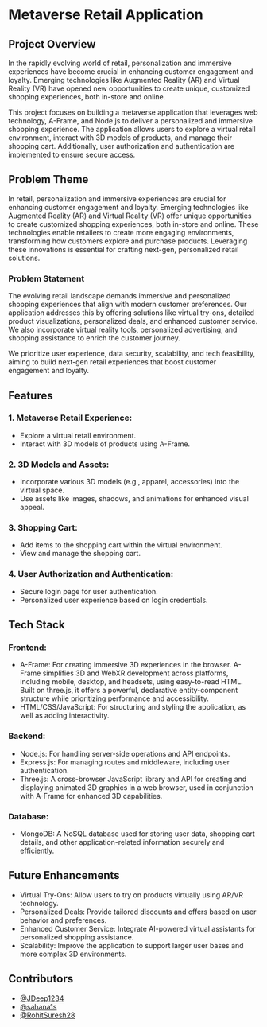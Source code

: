 # Metaverse Retail Application

## Project Overview

In the rapidly evolving world of retail, personalization and immersive experiences have become crucial in enhancing customer engagement and loyalty. Emerging technologies like Augmented Reality (AR) and Virtual Reality (VR) have opened new opportunities to create unique, customized shopping experiences, both in-store and online.

This project focuses on building a metaverse application that leverages web technology, A-Frame, and Node.js to deliver a personalized and immersive shopping experience. The application allows users to explore a virtual retail environment, interact with 3D models of products, and manage their shopping cart. Additionally, user authorization and authentication are implemented to ensure secure access.

## Problem Theme

In retail, personalization and immersive experiences are crucial for enhancing customer engagement and loyalty. Emerging technologies like Augmented Reality (AR) and Virtual Reality (VR) offer unique opportunities to create customized shopping experiences, both in-store and online. These technologies enable retailers to create more engaging environments, transforming how customers explore and purchase products. Leveraging these innovations is essential for crafting next-gen, personalized retail solutions.

### Problem Statement

The evolving retail landscape demands immersive and personalized shopping experiences that align with modern customer preferences. Our application addresses this by offering solutions like virtual try-ons, detailed product visualizations, personalized deals, and enhanced customer service. We also incorporate virtual reality tools, personalized advertising, and shopping assistance to enrich the customer journey.

We prioritize user experience, data security, scalability, and tech feasibility, aiming to build next-gen retail experiences that boost customer engagement and loyalty.

## Features

### 1. Metaverse Retail Experience:
* Explore a virtual retail environment.
* Interact with 3D models of products using A-Frame.
  
### 2. 3D Models and Assets:
* Incorporate various 3D models (e.g., apparel, accessories) into the virtual space.
* Use assets like images, shadows, and animations for enhanced visual appeal.

### 3. Shopping Cart:
* Add items to the shopping cart within the virtual environment.
* View and manage the shopping cart.

### 4. User Authorization and Authentication:
* Secure login page for user authentication.
* Personalized user experience based on login credentials.

## Tech Stack

### Frontend:
* A-Frame: For creating immersive 3D experiences in the browser. A-Frame simplifies 3D and WebXR development across platforms, including mobile, desktop, and headsets, using easy-to-read HTML. Built on three.js, it offers a powerful, declarative entity-component structure while prioritizing performance and accessibility.
* HTML/CSS/JavaScript: For structuring and styling the application, as well as adding interactivity.

### Backend:
* Node.js: For handling server-side operations and API endpoints.
* Express.js: For managing routes and middleware, including user authentication.
* Three.js: A cross-browser JavaScript library and API for creating and displaying animated 3D graphics in a web browser, used in conjunction with A-Frame for enhanced 3D capabilities.

### Database:
* MongoDB: A NoSQL database used for storing user data, shopping cart details, and other application-related information securely and efficiently.

## Future Enhancements

* Virtual Try-Ons: Allow users to try on products virtually using AR/VR technology.
* Personalized Deals: Provide tailored discounts and offers based on user behavior and preferences.
* Enhanced Customer Service: Integrate AI-powered virtual assistants for personalized shopping assistance.
* Scalability: Improve the application to support larger user bases and more complex 3D environments.

## Contributors

- [@JDeep1234](https://github.com/JDeep1234)
- [@sahana1s](https://github.com/sahana1s)
- [@RohitSuresh28](https://github.com/RohitSuresh28)
